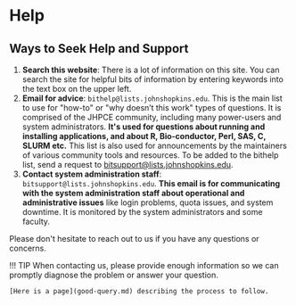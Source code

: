 # Help

## Ways to Seek Help and Support

1. **Search this website**: There is a lot of information on this site. You can search the site for helpful bits of information by entering keywords into the text box on the upper left.
2. **Email for advice**: `bithelp@lists.johnshopkins.edu`. This is the main list to use for "how-to" or "why doesn’t this work" types of questions. It is comprised of the JHPCE community, including many power-users and system administrators. **It's used for questions about running and installing applications, and about R, Bio-conductor, Perl, SAS, C, SLURM etc.** This list is also used for announcements by the maintainers of various community tools and resources. To be added to the bithelp list, send a request to bitsupport@lists.johnshopkins.edu.
3. **Contact system administration staff**: `bitsupport@lists.johnshopkins.edu`. **This email is for communicating with the system administration staff about operational and administrative issues** like login problems, quota issues, and system downtime. It is monitored by the system administrators and some faculty.

Please don't hesitate to reach out to us if you have any questions or concerns.

!!! TIP
    When contacting us, please provide enough information so we can promptly diagnose the problem or answer your question.
    
    [Here is a page](good-query.md) describing the process to follow.
